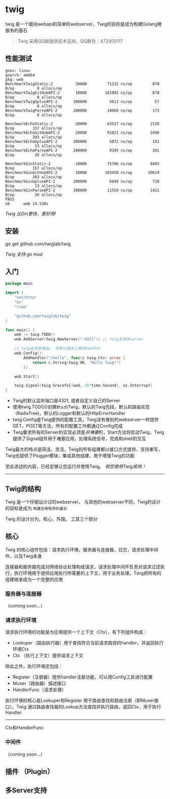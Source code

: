 # twig
twig 是一个面向webapi的简单的webserver，Twig的目标是成为构建Golang微服务的基石

> Twig 采用QQ群提供技术支持，QQ群号：472900117

## 性能测试

```
goos: linux
goarch: amd64
pkg: web
BenchmarkTwigStatic-2      	   20000	     71232 ns/op	     870 B/op	       0 allocs/op
BenchmarkTwigGitHubAPI-2   	   10000	    101092 ns/op	     878 B/op	       0 allocs/op
BenchmarkTwigGplusAPI-2    	  300000	      5613 ns/op	      57 B/op	       0 allocs/op
BenchmarkTwigParseAPI-2    	  200000	     10660 ns/op	     173 B/op	       0 allocs/op

BenchmarkEchoStatic-2      	   20000	     63527 ns/op	    2126 B/op	     157 allocs/op
BenchmarkEchoGitHubAPI-2   	   20000	     91821 ns/op	    2496 B/op	     203 allocs/op
BenchmarkEchoGplusAPI-2    	  300000	      5072 ns/op	     161 B/op	      13 allocs/op
BenchmarkEchoParseAPI-2    	  200000	      9195 ns/op	     381 B/op	      26 allocs/op

BenchmarkGinStatic-2       	   20000	     75786 ns/op	    8405 B/op	     157 allocs/op
BenchmarkGinGitHubAPI-2    	   10000	    103458 ns/op	   10619 B/op	     203 allocs/op
BenchmarkGinGplusAPI-2     	  200000	      6049 ns/op	     710 B/op	      13 allocs/op
BenchmarkGinParseAPI-2     	  200000	     11559 ns/op	    1421 B/op	      26 allocs/op
PASS
ok  	web	24.538s
```

*Twig 比Gin更快，更好用!*

## 安装

go get github.com/twiglab/twig

*Twig 支持 go mod*

## 入门

```go
package main

import (
	"net/http"
	"os"
	"time"

	"github.com/twiglab/twig"
)

func main() {
	web := twig.TODO()
	web.AddServer(twig.NewServer(":4321")) // twig支持多server

    // twig支持多路由， 在默认路由上增加handler
	web.Config().
		AddHandler("/hello", func(c twig.Ctx) error {
			return c.String(twig.OK, "Hello Twig!")
		})

	web.Start()

	twig.Signal(twig.Graceful(web, 15*time.Second), os.Interrupt)
}
```

- Twig的默认监听端口是4321, 或者自定义自己的Server
- 使用twig.TODO()创建`默认的`Twig，默认的Twig包括，默认的路由实现（RadixTree)，默认的Logger和默认的HttpErrorHandler
- twig.Config是Twig提供的配置工具，Twig没有像别的webserver一样提供GET，POST等方法，所有的配置工作都通过Config完成
- Twig要求所有的Server的实现必须是*非堵塞*的，Start方法将启动Twig，Twig提供了Signal组件用于堵塞应用，处理系统信号，完成和shell的交互


Twig最大的特点是简洁，灵活，Twig的所有组建都以接口方式提供，支持重写，Twig也提供了Plugger模块，集成其他组建，用于增强Twig的功能


至此讲述的内容，已经足够让您运行并使用Twig。 *祝您使用Twig愉快！*

----

## Twig的结构

Twig 是一个仔细设计过的webserver， 与其他的webserver不同，Twig的设计的目标是成为 `构建应用程序的基石`

Twig 的设计分为，核心，外围， 工具三个部分

## 核心

Twig 的核心组件包括：请求执行环境，服务器与连接器，日志，请求处理中间件，以及Twig本身

连接器和服务器完成对网络协议处理构成请求，请求处理中间件负责对请求过滤执行，执行环境用于提供应用执行所需要的上下文，用于业务处理，Twig把所有的组建继承成为一个完整的应用

### 服务器与连接器

（coming soon...）

### 请求执行环境

请求执行环境的功能是为应用提供一个上下文（Ctx），有下列组件构成：

- Lookuper（路由执行器）用于查找符合当前请求路径的handler，并返回执行环境Ctx
- Ctx （执行上下文）提供请求上下文

除此之外，执行环境还包括：

- Register（注册器）提供handler注册功能，可以用Config工具进行配置
- Muxer（路由器）描述接口
- HandlerFunc（请求处理）

执行环境的核心是Lookuper和Register 用于路由查找和路由注册（即Muxer接口）。Twig 通过路由查找器的Lookup方法查找并执行路由，返回Ctx，用于执行Handler


---

Ctx和HandlerFunc

### 中间件


（coming soon...）

## 插件 （Plugin）

## 多Server支持

